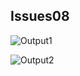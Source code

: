 ## Issues08

![Output1](https://user-images.githubusercontent.com/60937264/81493517-78c2ab80-92d3-11ea-8cd2-deb74d31746a.png)

![Output2](https://user-images.githubusercontent.com/60937264/81493527-89732180-92d3-11ea-91a7-ef873a764ec1.png)
